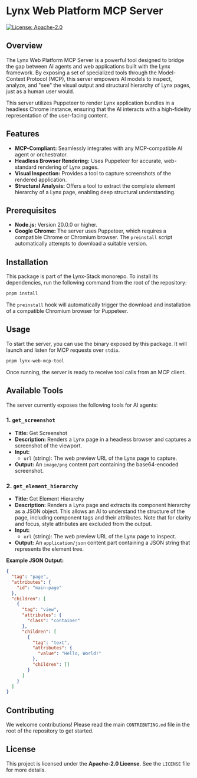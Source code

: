 # Lynx Web Platform MCP Server

[![License: Apache-2.0](https://img.shields.io/badge/License-Apache--2.0-blue.svg)](https://opensource.org/licenses/Apache-2.0)

## Overview

The Lynx Web Platform MCP Server is a powerful tool designed to bridge the gap between AI agents and web applications built with the Lynx framework. By exposing a set of specialized tools through the Model-Context Protocol (MCP), this server empowers AI models to inspect, analyze, and "see" the visual output and structural hierarchy of Lynx pages, just as a human user would.

This server utilizes Puppeteer to render Lynx application bundles in a headless Chrome instance, ensuring that the AI interacts with a high-fidelity representation of the user-facing content.

## Features

- **MCP-Compliant:** Seamlessly integrates with any MCP-compatible AI agent or orchestrator.
- **Headless Browser Rendering:** Uses Puppeteer for accurate, web-standard rendering of Lynx pages.
- **Visual Inspection:** Provides a tool to capture screenshots of the rendered application.
- **Structural Analysis:** Offers a tool to extract the complete element hierarchy of a Lynx page, enabling deep structural understanding.

## Prerequisites

- **Node.js:** Version 20.0.0 or higher.
- **Google Chrome:** The server uses Puppeteer, which requires a compatible Chrome or Chromium browser. The `preinstall` script automatically attempts to download a suitable version.

## Installation

This package is part of the Lynx-Stack monorepo. To install its dependencies, run the following command from the root of the repository:

```bash
pnpm install
```

The `preinstall` hook will automatically trigger the download and installation of a compatible Chromium browser for Puppeteer.

## Usage

To start the server, you can use the binary exposed by this package. It will launch and listen for MCP requests over `stdio`.

```bash
pnpm lynx-web-mcp-tool
```

Once running, the server is ready to receive tool calls from an MCP client.

## Available Tools

The server currently exposes the following tools for AI agents:

### 1. `get_screenshot`

- **Title:** Get Screenshot
- **Description:** Renders a Lynx page in a headless browser and captures a screenshot of the viewport.
- **Input:**
  - `url` (string): The web preview URL of the Lynx page to capture.
- **Output:** An `image/png` content part containing the base64-encoded screenshot.

### 2. `get_element_hierarchy`

- **Title:** Get Element Hierarchy
- **Description:** Renders a Lynx page and extracts its component hierarchy as a JSON object. This allows an AI to understand the structure of the page, including component tags and their attributes. Note that for clarity and focus, style attributes are excluded from the output.
- **Input:**
  - `url` (string): The web preview URL of the Lynx page to inspect.
- **Output:** An `application/json` content part containing a JSON string that represents the element tree.

**Example JSON Output:**

```json
{
  "tag": "page",
  "attributes": {
    "id": "main-page"
  },
  "children": [
    {
      "tag": "view",
      "attributes": {
        "class": "container"
      },
      "children": [
        {
          "tag": "text",
          "attributes": {
            "value": "Hello, World!"
          },
          "children": []
        }
      ]
    }
  ]
}
```

## Contributing

We welcome contributions! Please read the main `CONTRIBUTING.md` file in the root of the repository to get started.

## License

This project is licensed under the **Apache-2.0 License**. See the `LICENSE` file for more details.
